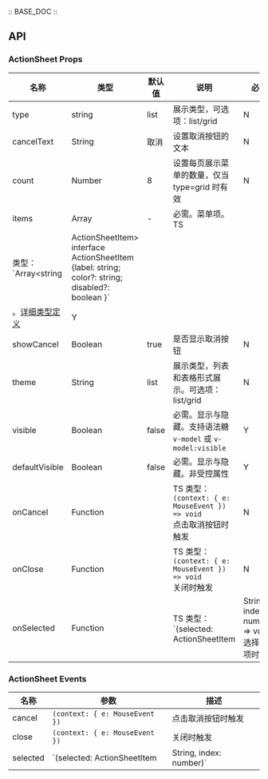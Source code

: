:: BASE_DOC ::

## API

### ActionSheet Props

名称 | 类型 | 默认值 | 说明 | 必传
-- | -- | -- | -- | --
type | string | list | 展示类型，可选项：list/grid | N
cancelText | String | 取消 | 设置取消按钮的文本 | N
count | Number | 8 | 设置每页展示菜单的数量，仅当 type=grid 时有效 | N
items | Array | - | 必需。菜单项。TS
类型：`Array<string | ActionSheetItem>` `interface ActionSheetItem {label: string; color?: string; disabled?: boolean }`
。[详细类型定义](https://github.com/Tencent/tdesign-mobile-vue/tree/develop/src/action-sheet/type.ts) | Y
showCancel | Boolean | true | 是否显示取消按钮 | N
theme | String | list | 展示类型，列表和表格形式展示。可选项：list/grid | N
visible | Boolean | false | 必需。显示与隐藏。支持语法糖 `v-model` 或 `v-model:visible` | Y
defaultVisible | Boolean | false | 必需。显示与隐藏。非受控属性 | Y
onCancel | Function | | TS 类型：`(context: { e: MouseEvent }) => void`<br/>点击取消按钮时触发 | N
onClose | Function | | TS 类型：`(context: { e: MouseEvent }) => void`<br/>关闭时触发 | N
onSelected | Function | | TS 类型：`(selected: ActionSheetItem | String, index: number) => void`<br/>选择菜单项时触发 | N

### ActionSheet Events

名称 | 参数 | 描述
-- | -- | --
cancel | `(context: { e: MouseEvent })` | 点击取消按钮时触发
close | `(context: { e: MouseEvent })` | 关闭时触发
selected | `(selected: ActionSheetItem | String, index: number)` | 选择菜单项时触发
